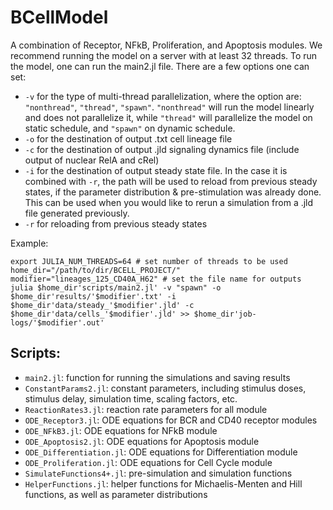 # BCellModel
A combination of Receptor, NFkB, Proliferation, and Apoptosis modules.
We recommend running the model on a server with at least 32 threads. To run the model, one can run the main2.jl file. There are a few options one can set:
* `-v` for the type of multi-thread parallelization, where the option are: `"nonthread"`, `"thread"`, `"spawn"`. `"nonthread"` will run the model linearly and does not parallelize it, while `"thread"` will parallelize the model on static schedule, and `"spawn"` on dynamic schedule.
* `-o` for the destination of output .txt cell lineage file
* `-c` for the destination of output .jld signaling dynamics file (include output of nuclear RelA and cRel)
* `-i` for the destination of output steady state file. In the case it is combined with `-r`, the path will be used to reload from previous steady states, if the parameter distribution & pre-stimulation was already done. This can be used when you would like to rerun a simulation from a .jld file generated previously.
* `-r` for reloading from previous steady states

Example:
```
export JULIA_NUM_THREADS=64 # set number of threads to be used
home_dir="/path/to/dir/BCELL_PROJECT/"
modifier="lineages_125_CD40A_H62" # set the file name for outputs
julia $home_dir'scripts/main2.jl' -v "spawn" -o $home_dir'results/'$modifier'.txt' -i $home_dir'data/steady_'$modifier'.jld' -c $home_dir'data/cells_'$modifier'.jld' >> $home_dir'job-logs/'$modifier'.out'

```
## Scripts:
- `main2.jl`: function for running the simulations and saving results
- `ConstantParams2.jl`: constant parameters, including stimulus doses, stimulus delay, simulation time, scaling factors, etc.
- `ReactionRates3.jl`: reaction rate parameters for all module
- `ODE_Receptor3.jl`: ODE equations for BCR and CD40 receptor modules
- `ODE_NFkB3.jl`: ODE equations for NFkB module
- `ODE_Apoptosis2.jl`: ODE equations for Apoptosis module
- `ODE_Differentiation.jl`: ODE equations for Differentiation module
- `ODE_Proliferation.jl`: ODE equations for Cell Cycle module
- `SimulateFunctions4+.jl`: pre-simulation and simulation functions
- `HelperFunctions.jl`: helper functions for Michaelis-Menten and Hill functions, as well as parameter distributions
